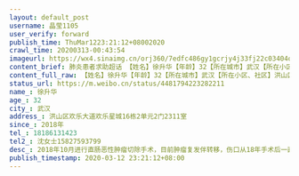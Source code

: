 ```yaml
---
layout: default_post
username: 晶莹1105
user_verify: forward
publish_time: ThuMar1223:21:12+08002020
crawl_time: 20200313-00:43:54
imageurl: https://wx4.sinaimg.cn/orj360/7edfc486gy1gcrjy4j33fj22c03404qv.jpg,https://wx2.sinaimg.cn/orj360/7edfc486gy1gcrjy7t7etj22c0340b2e.jpg,https://wx3.sinaimg.cn/orj360/7edfc486gy1gcrjya8jshj22c0340npj.jpg,https://wx2.sinaimg.cn/orj360/7edfc486gy1gcrjycvf08j22c0340b2f.jpg
content_brief: 肺炎患者求助超话 【姓名】徐升华【年龄】32【所在城市】武汉【所在小区、社区】洪山区欢乐大道欢乐星城16栋2单元2门2311室【患病时间】2018年【联系方式】●●●【其他紧急联系人】沈女士 ●●●【病情描述】2018年10月进行直肠恶性肿瘤切除手术，目前肿瘤复发伴转移，伤口从1 ...全文
content_full_raw: 【姓名】徐升华【年龄】32【所在城市】武汉【所在小区、社区】洪山区欢乐大道欢乐星城16栋2单元2门2311室【患病时间】2018年【联系方式】●●●【其他紧急联系人】沈女士●●●【病情描述】2018年10月进行直肠恶性肿瘤切除手术，目前肿瘤复发伴转移，伤口从18年手术后一直未好，现在一直在渗血。因疫情无法入院，希望能到协和或同济入院治疗，希望年轻的生命得到挽救。🙏🙏🙏@超话社区@头条武汉@武汉同城会@央视新闻@人民日报
status_url: https://m.weibo.cn/status/4481794223282211
name_: 徐升华
age_: 32
city_: 武汉
address_: 洪山区欢乐大道欢乐星城16栋2单元2门2311室
since_: 2018年
tel_: 18186131423
tel2_: 沈女士15827593799
desc_: 2018年10月进行直肠恶性肿瘤切除手术，目前肿瘤复发伴转移，伤口从18年手术后一直未好，现在一直在渗血。因疫情无法入院，希望能到协和或同济入院治疗，希望年轻的生命得到挽救。🙏🙏🙏@超话社区@头条武汉@武汉同城会@央视新闻@人民日报
publish_timestamp: 2020-03-12 23:21:12+08:00
---
```

